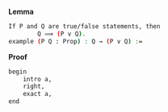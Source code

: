 **Lemma**
```sh
If P and Q are true/false statements, then
        Q ⟹ (P v Q).
example (P Q : Prop) : Q → (P ∨ Q) :=
```
**Proof**
```sh
begin
    intro a,
    right,
    exact a,
end
```